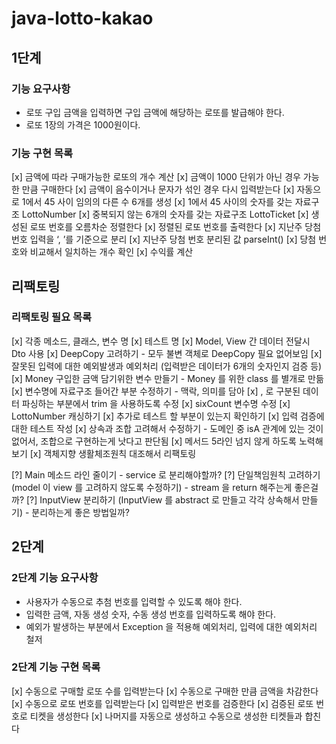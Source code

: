 # java-lotto-kakao

## 1단계

### 기능 요구사항

- 로또 구입 금액을 입력하면 구입 금액에 해당하는 로또를 발급해야 한다.
- 로또 1장의 가격은 1000원이다.

### 기능 구현 목록

[x] 금액에 따라 구매가능한 로또의 개수 계산
[x] 금액이 1000 단위가 아닌 경우 가능한 만큼 구매한다
[x] 금액이 음수이거나 문자가 섞인 경우 다시 입력받는다
[x] 자동으로 1에서 45 사이 임의의 다른 수 6개를 생성
[x] 1에서 45 사이의 숫자를 갖는 자료구조 LottoNumber
[x] 중복되지 않는 6개의 숫자를 갖는 자료구조 LottoTicket
[x] 생성된 로또 번호를 오름차순 정렬한다
[x] 정렬된 로또 번호를 출력한다
[x] 지난주 당첨 번호 입력을 ‘, ’를 기준으로 분리
[x] 지난주 당첨 번호 분리된 값 parseInt()
[x] 당첨 번호와 비교해서 일치하는 개수 확인
[x] 수익률 계산


## 리팩토링

### 리팩토링 필요 목록
[x] 각종 메소드, 클래스, 변수 명
[x] 테스트 명
[x] Model, View 간 데이터 전달시 Dto 사용
[x] DeepCopy 고려하기 - 모두 불변 객체로 DeepCopy 필요 없어보임 
[x] 잘못된 입력에 대한 예외발생과 예외처리 (입력받은 데이터가 6개의 숫자인지 검증 등)
[x] Money 구입한 금액 담기위한 변수 만들기 - Money 를 위한 class 를 별개로 만듦
[x] 변수명에 자료구조 들어간 부분 수정하기 - 맥락, 의미를 담아
[x] , 로 구분된 데이터 파싱하는 부분에서 trim 을 사용하도록 수정
[x] sixCount 변수명 수정
[x] LottoNumber 캐싱하기
[x] 추가로 테스트 할 부분이 있는지 확인하기
[x] 입력 검증에 대한 테스트 작성
[x] 상속과 조합 고려해서 수정하기 - 도메인 중 isA 관계에 있는 것이 없어서, 조합으로 구현하는게 낫다고 판단됨
[x] 메서드 5라인 넘지 않게 하도록 노력해보기
[x] 객체지향 생활체조원칙 대조해서 리팩토링

[?] Main 메소드 라인 줄이기 - service 로 분리해야할까?
[?] 단일책임원칙 고려하기 (model 이 view 를 고려하지 않도록 수정하기) - stream 을 return 해주는게 좋은걸까?
[?] InputView 분리하기 (InputView 를 abstract 로 만들고 각각 상속해서 만들기) - 분리하는게 좋은 방법일까? 


## 2단계

### 2단계 기능 요구사항
- 사용자가 수동으로 추첨 번호를 입력할 수 있도록 해야 한다.
- 입력한 금액, 자동 생성 숫자, 수동 생성 번호를 입력하도록 해야 한다.
- 예외가 발생하는 부분에서 Exception 을 적용해 예외처리, 입력에 대한 예외처리 철저

### 2단계 기능 구현 목록
[x] 수동으로 구매할 로또 수를 입력받는다
[x] 수동으로 구매한 만큼 금액을 차감한다
[x] 수동으로 로또 번호를 입력받는다
[x] 입력받은 번호를 검증한다
[x] 검증된 로또 번호로 티켓을 생성한다
[x] 나머지를 자동으로 생성하고 수동으로 생성한 티켓들과 합친다